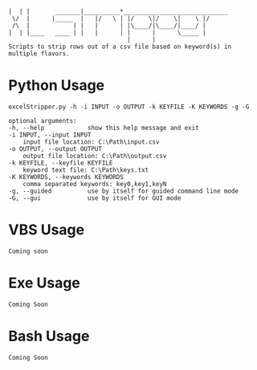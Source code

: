 	|  | |       _______|__________*_____________________________
	 \/  |      |_____  |   |/   \ | |/    \|/    \|    \ |/   
	 /\  |            | |   |      | |\____/|\____/|____/ |    
	|  | |____   ____ | |   |      | |      |      \_____ |     
	                                 |      |
	Scripts to strip rows out of a csv file based on keyword(s) in multiple flavors.
	
# Python Usage
	
	excelStripper.py -h -i INPUT -o OUTPUT -k KEYFILE -K KEYWORDS -g -G
	
	optional arguments:
	-h, --help            show this help message and exit
	-i INPUT, --input INPUT
		input file location: C:\Path\input.csv
	-o OUTPUT, --output OUTPUT
		output file location: C:\Path\output.csv
	-k KEYFILE, --keyfile KEYFILE
		keyword text file: C:\Path\keys.txt
	-K KEYWORDS, --keywords KEYWORDS
		comma separated keywords: key0,key1,keyN
	-g, --guided          use by itself for guided command line mode
	-G, --gui             use by itself for GUI mode
  
# VBS Usage
	Coming soon
	

# Exe Usage
	Coming Soon

# Bash Usage
	Coming Soon